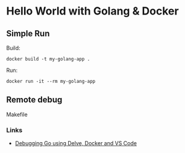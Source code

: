# Hello World with Golang & Docker


## Simple Run
Build:
```
docker build -t my-golang-app .
```

Run:
```
docker run -it --rm my-golang-app
```


## Remote debug
Makefile

### Links
- [Debugging Go using Delve, Docker and VS Code](https://medium.com/@kaperys/delve-into-docker-d6c92be2f823)
